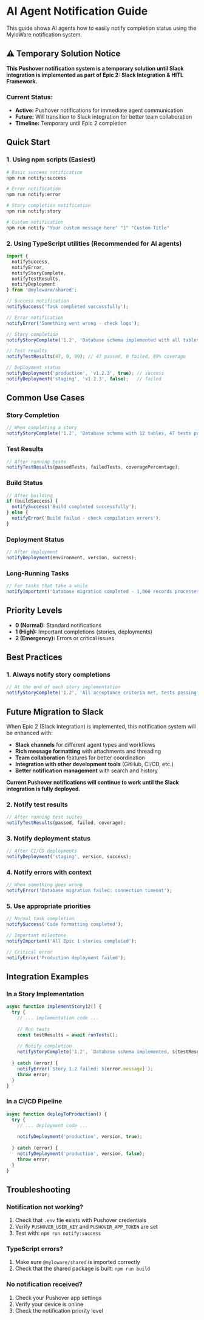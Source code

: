 # AI Agent Notification Guide

This guide shows AI agents how to easily notify completion status using the MyloWare notification system.

## ⚠️ **Temporary Solution Notice**

**This Pushover notification system is a temporary solution until Slack integration is implemented as part of Epic 2: Slack Integration & HITL Framework.**

### **Current Status:**
- **Active:** Pushover notifications for immediate agent communication
- **Future:** Will transition to Slack integration for better team collaboration
- **Timeline:** Temporary until Epic 2 completion

## Quick Start

### 1. Using npm scripts (Easiest)

```bash
# Basic success notification
npm run notify:success

# Error notification
npm run notify:error

# Story completion notification
npm run notify:story

# Custom notification
npm run notify "Your custom message here" "1" "Custom Title"
```

### 2. Using TypeScript utilities (Recommended for AI agents)

```typescript
import { 
  notifySuccess, 
  notifyError, 
  notifyStoryComplete, 
  notifyTestResults,
  notifyDeployment 
} from '@myloware/shared';

// Success notification
notifySuccess('Task completed successfully');

// Error notification
notifyError('Something went wrong - check logs');

// Story completion
notifyStoryComplete('1.2', 'Database schema implemented with all tables');

// Test results
notifyTestResults(47, 0, 89); // 47 passed, 0 failed, 89% coverage

// Deployment status
notifyDeployment('production', 'v1.2.3', true); // success
notifyDeployment('staging', 'v1.2.3', false);   // failed
```

## Common Use Cases

### Story Completion
```typescript
// When completing a story
notifyStoryComplete('1.2', 'Database schema with 12 tables, 47 tests passing');
```

### Test Results
```typescript
// After running tests
notifyTestResults(passedTests, failedTests, coveragePercentage);
```

### Build Status
```typescript
// After building
if (buildSuccess) {
  notifySuccess('Build completed successfully');
} else {
  notifyError('Build failed - check compilation errors');
}
```

### Deployment Status
```typescript
// After deployment
notifyDeployment(environment, version, success);
```

### Long-Running Tasks
```typescript
// For tasks that take a while
notifyImportant('Database migration completed - 1,000 records processed');
```

## Priority Levels

- **0 (Normal):** Standard notifications
- **1 (High):** Important completions (stories, deployments)
- **2 (Emergency):** Errors or critical issues

## Best Practices

### 1. Always notify story completions
```typescript
// At the end of each story implementation
notifyStoryComplete('1.2', 'All acceptance criteria met, tests passing');
```

## Future Migration to Slack

When Epic 2 (Slack Integration) is implemented, this notification system will be enhanced with:

- **Slack channels** for different agent types and workflows
- **Rich message formatting** with attachments and threading
- **Team collaboration** features for better coordination
- **Integration with other development tools** (GitHub, CI/CD, etc.)
- **Better notification management** with search and history

**Current Pushover notifications will continue to work until the Slack integration is fully deployed.**

### 2. Notify test results
```typescript
// After running test suites
notifyTestResults(passed, failed, coverage);
```

### 3. Notify deployment status
```typescript
// After CI/CD deployments
notifyDeployment('staging', version, success);
```

### 4. Notify errors with context
```typescript
// When something goes wrong
notifyError('Database migration failed: connection timeout');
```

### 5. Use appropriate priorities
```typescript
// Normal task completion
notifySuccess('Code formatting completed');

// Important milestone
notifyImportant('All Epic 1 stories completed');

// Critical error
notifyError('Production deployment failed');
```

## Integration Examples

### In a Story Implementation
```typescript
async function implementStory12() {
  try {
    // ... implementation code ...
    
    // Run tests
    const testResults = await runTests();
    
    // Notify completion
    notifyStoryComplete('1.2', `Database schema implemented, ${testResults.passed} tests passing`);
    
  } catch (error) {
    notifyError(`Story 1.2 failed: ${error.message}`);
    throw error;
  }
}
```

### In a CI/CD Pipeline
```typescript
async function deployToProduction() {
  try {
    // ... deployment code ...
    
    notifyDeployment('production', version, true);
    
  } catch (error) {
    notifyDeployment('production', version, false);
    throw error;
  }
}
```

## Troubleshooting

### Notification not working?
1. Check that `.env` file exists with Pushover credentials
2. Verify `PUSHOVER_USER_KEY` and `PUSHOVER_APP_TOKEN` are set
3. Test with: `npm run notify:success`

### TypeScript errors?
1. Make sure `@myloware/shared` is imported correctly
2. Check that the shared package is built: `npm run build`

### No notification received?
1. Check your Pushover app settings
2. Verify your device is online
3. Check the notification priority level
